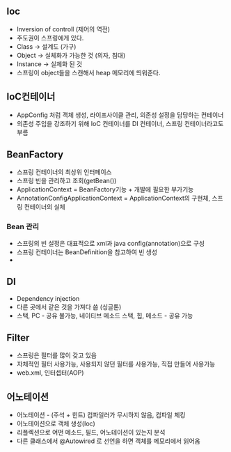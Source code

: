 ## Ioc
* Inversion of controll (제어의 역전)
* 주도권이 스프링에게 있다.
* Class -> 설계도 (가구)
* Object -> 실체화가 가능한 것 (의자, 침대)
* Instance -> 실체화 된 것
* 스프링이 object들을 스캔해서 heap 메모리에 띄워준다.

## IoC컨테이너
* AppConfig 처럼 객체 생성, 라이프사이클 관리, 의존성 설정을 담당하는 컨테이너
* 의존성 주입을 강조하기 위해 IoC 컨테이너를 DI 컨테이너, 스프링 컨테이너라고도 부름

## BeanFactory
* 스프링 컨테이너의 최상위 인터페이스
* 스프링 빈을 관리하고 조회(getBean())
* ApplicationContext = BeanFactory기능 + 개발에 필요한 부가기능
* AnnotationConfigApplicationContext = ApplicationContext의 구현체, 스프링 컨테이너의 실체

### Bean 관리
* 스프링의 빈 설정은 대표적으로 xml과 java config(annotation)으로 구성
* 스프링 컨테이너는 BeanDefinition을 참고하여 빈 생성
* 

## DI
* Dependency injection
* 다른 곳에서 같은 것을 가져다 씀 (싱글톤)
* 스택, PC - 공유 불가능, 네이티브 메소드 스택, 힙, 메소드 - 공유 가능

## Filter
* 스프링은 필터를 많이 갖고 있음
* 자체적인 필터 사용가능, 사용되지 않던 필터를 사용가능, 직접 만들어 사용가능
* web.xml, 인터셉터(AOP)

## 어노테이션
* 어노테이션 - (주석 + 힌트) 컴파일러가 무시하지 않음, 컴파일 체킹
* 어노테이션으로 객체 생성(Ioc)
* 리플렉션으로 어떤 메소드, 필드, 어노테이션이 있는지 분석
* 다른 클래스에서 @Autowired 로 선언을 하면 객체를 메모리에서 읽어옴
